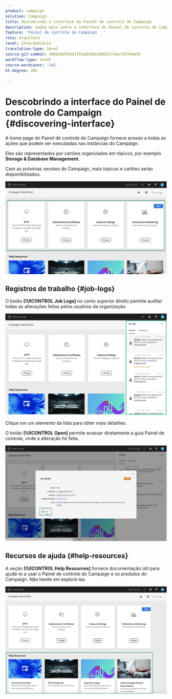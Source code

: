 ```yaml
---
product: campaign
solution: Campaign
title: Descobrindo a interface do Painel de controle do Campaign
description: Saiba mais sobre a interface do Painel de controle do Campaign
feature: 'Painel de controle do Campaign   '
role: Arquiteto
level: Intermediário
translation-type: tm+mt
source-git-commit: 4b8020dfd5d1f81a81d0e20025cfabe734744d34
workflow-type: tm+mt
source-wordcount: '141'
ht-degree: 20%

---
```



# Descobrindo a interface do Painel de controle do Campaign {#discovering-interface}

A home page do Painel de controle do Campaign fornece acesso a todas as ações que podem ser executadas nas instâncias do Campaign.

Eles são representados por cartões organizados em tópicos, por exemplo **Storage &amp; Database Management**.

Com as próximas versões do Campaign, mais tópicos e cartões serão disponibilizados.

![](assets/control_panel_interface.png)

## Registros de trabalho {#job-logs}

O botão **[!UICONTROL Job Logs]** no canto superior direito permite auditar todas as alterações feitas pelos usuários da organização.

![](assets/control_panel_interface2.png)

Clique em um elemento da lista para obter mais detalhes.

O botão **[!UICONTROL Open]** permite acessar diretamente a guia Painel de controle, onde a alteração foi feita.

![](assets/control_panel_logdetails.png)

## Recursos de ajuda {#help-resources}

A seção **[!UICONTROL Help Resources]** fornece documentação útil para ajudá-lo a usar o Painel de controle do Campaign e os produtos do Campaign. Não hesite em explorá-las.

![](assets/helpresources.png)
